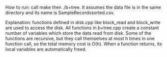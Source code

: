 How to run: call make then ./b+tree. It assumes the data file is in the same directory and its name is SampleRecordssorted.csv.

Explanation: functions defined in disk.cpp like block_read and block_write are used to access the disk. All functions in b+tree.cpp create a constant number of variables which store the data read from disk. Some of the functions are recursive, but they call themselves at most h times in one function call, so the total memory cost is O(h). When a function returns, its local variables are automatically freed.